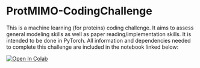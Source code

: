 # ProtMIMO-CodingChallenge

This is a machine learning (for proteins) coding challenge.  It aims to assess general modeling skills as well as paper reading/implementation skills. It is intended to be done in PyTorch. All information and dependencies needed to complete this challenge are included in the notebook linked below:

[![Open In Colab](https://colab.research.google.com/assets/colab-badge.svg)](https://colab.research.google.com/github/jacobastern/ProtMIMO-CodingChallenge/blob/master/ProtMIMOChallenge.ipynb)
